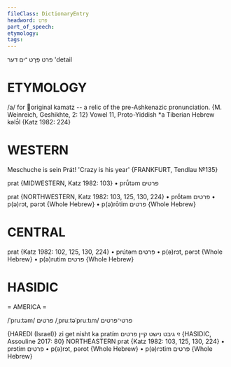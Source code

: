 ```yaml
---
fileClass: DictionaryEntry
headword: פּרט
part_of_speech: 
etymology: 
tags: 
---
```

פּרט
פְּרָט
־ים
דער
'detail

ETYMOLOGY
===========
/a/ for original kamatz -- a relic of the pre-Ashkenazic pronunciation.
{M. Weinreich, Geshikhte, 2: 12}
Vowel 11, Proto-Yiddish *a
Tiberian Hebrew kəlɔ̄́l
{Katz 1982: 224}

WESTERN
========

Meschuche is sein Prát! 'Crazy is his year'
{FRANKFURT, Tendlau №135}

prat {MIDWESTERN, Katz 1982: 103}
	•	prū́təm פּרטים

prat {NORTHWESTERN, Katz 1982: 103, 125, 130, 224}
	•	prṓtəm פּרטים
	•	p(ə)rɔt, pərɔt {Whole Hebrew}
	•	p(ə)rōtim פּרטים {Whole Hebrew}

CENTRAL
========

prat {Katz 1982: 102, 125, 130, 224}
	•	prútəm פּרטים
	•	p(ə)rɔt, pərɔt {Whole Hebrew}
	•	p(ə)rutim פּרטים {Whole Hebrew}

HASIDIC
=======
= AMERICA = 

/ˈpruːtəm/ פּרטים
/ˌpru:təˈpruːtɩm/ פּרטי־פּרטים

{HAREDI (Israel)}
zi get nisht ka pratím זי גיבט נישט קיין פּרטים {HASIDIC, Assouline 2017: 80}
NORTHEASTERN
prat {Katz 1982: 103, 125, 130, 224}
	•	prɔtim פּרטים
	•	p(ə)rɔt, pərot {Whole Hebrew}
	•	p(ə)rɔtim פּרטים {Whole Hebrew}
